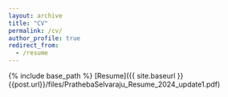 ```yaml
---
layout: archive
title: "CV"
permalink: /cv/
author_profile: true
redirect_from:
  - /resume
---
```


{% include base_path %}
[Resume]({{ site.baseurl }}{{post.url}}/files/PrathebaSelvaraju_Resume_2024_update1.pdf)

<!-- Talks
======
  <ul>{% for post in site.talks %}
    {% include archive-single-talk-cv.html %}
  {% endfor %}</ul>
  
Teaching
======
  <ul>{% for post in site.teaching %}
    {% include archive-single-cv.html %}
  {% endfor %}</ul> -->
  
<!-- Service and leadership
======
* Currently signed in to 43 different slack teams -->
